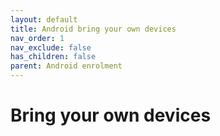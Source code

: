 ```yaml
---
layout: default
title: Android bring your own devices
nav_order: 1
nav_exclude: false
has_children: false
parent: Android enrolment
---
```


# Bring your own devices
